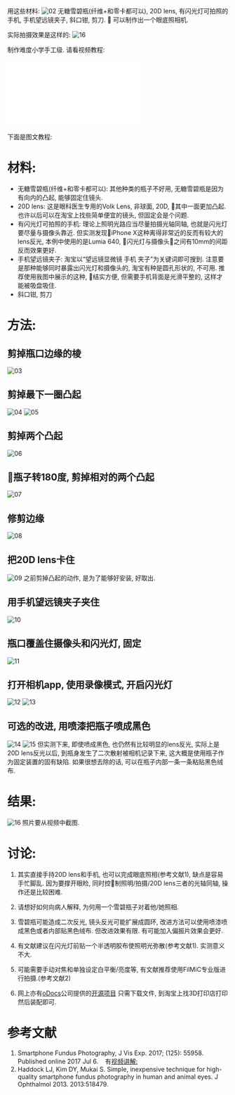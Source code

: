 <!--
.. title: DIY眼底照相机
.. slug: DIY-fundus-camera
.. date: 2018-10-17 12:00:00 UTC+08:00
.. tags: ophthalmology
.. category: ophthalmology
.. link:
.. description:
.. type: text
-->

用这些材料:
![02](https://i.loli.net/2018/10/17/5bc6c82fc0ecd.jpg)
无糖雪碧瓶(纤维+和零卡都可以), 20D lens, 有闪光灯可拍照的手机, 手机望远镜夹子, 斜口钳, 剪刀.

可以制作出一个眼底照相机.

实际拍摄效果是这样的:
![16](https://i.loli.net/2018/10/17/5bc6c829cdbdd.jpg)

制作难度小学手工级. 请看视频教程:

<iframe src="//player.bilibili.com/player.html?aid=34023057&cid=59587011&page=1" scrolling="no" border="0" frameborder="no" framespacing="0" allowfullscreen="true"> </iframe>


下面是图文教程:
<!-- TEASER_END -->

# 材料:
* 无糖雪碧瓶(纤维+和零卡都可以): 其他种类的瓶子不好用, 无糖雪碧瓶是因为有向内的凸起, 能够固定住镜头.
* 20D lens: 这是眼科医生专用的Volk Lens, 非球面, 20D, 其中一面更加凸起. 也许以后可以在淘宝上找些简单便宜的镜头, 但固定会是个问题.
* 有闪光灯可拍照的手机: 理论上照明光路应当尽量拍摄光轴同轴, 也就是闪光灯要尽量与摄像头靠近. 但实测发现iPhone X这种离得非常近的反而有较大的lens反光, 本例中使用的是Lumia 640, 闪光灯与摄像头之间有10mm的间距反而效果更好.
* 手机望远镜夹子: 淘宝以“望远镜显微镜 手机 夹子”为关键词即可搜到. 注意要是那种能够同时暴露出闪光灯和摄像头的, 淘宝有种是圆孔形状的, 不可用. 推荐使用我图中展示的这种, 结实方便, 但需要手机背面是光滑平整的, 这样才能被吸盘吸住.
* 斜口钳, 剪刀

# 方法:

## 剪掉瓶口边缘的棱

![03](https://i.loli.net/2018/10/17/5bc6c89775806.jpg)

## 剪掉最下一圈凸起
![04](https://i.loli.net/2018/10/17/5bc6c82d27c40.jpg)
![05](https://i.loli.net/2018/10/17/5bc6c88af1ffc.jpg)

## 剪掉两个凸起
![06](https://i.loli.net/2018/10/17/5bc6c88593469.jpg)
## 瓶子转180度, 剪掉相对的两个凸起
![07](https://i.loli.net/2018/10/17/5bc6c88c90ca7.jpg)

## 修剪边缘
![08](https://i.loli.net/2018/10/17/5bc6c88d83561.jpg)

## 把20D lens卡住
![09](https://i.loli.net/2018/10/17/5bc6c831ab22a.jpg)
之前剪掉凸起的动作, 是为了能够好安装, 好取出.

## 用手机望远镜夹子夹住
![10](https://i.loli.net/2018/10/17/5bc6c830b5033.jpg)

## 瓶口覆盖住摄像头和闪光灯, 固定
![11](https://i.loli.net/2018/10/17/5bc6c8300f0e0.jpg)
## 打开相机app, 使用录像模式, 开启闪光灯
![12](https://i.loli.net/2018/10/17/5bc6c82a280a7.jpg)
![13](https://i.loli.net/2018/10/17/5bc6c8313adfd.jpg)
## 可选的改进, 用喷漆把瓶子喷成黑色
![14](https://i.loli.net/2018/10/17/5bc6c8732a571.jpg)
![15](https://i.loli.net/2018/10/17/5bc6c82e10d76.jpg)
但实测下来, 即使喷成黑色, 也仍然有比较明显的lens反光, 实际上是20D lens反光以后, 到瓶身发生了二次散射被相机记录下来, 这大概是使用瓶子作为固定装置的固有缺陷. 如果很想去除的话, 可以在瓶子内部一条一条粘贴黑色绒布.

# 结果:
![16](https://i.loli.net/2018/10/17/5bc6c829cdbdd.jpg)
照片要从视频中截图.

# 讨论:

1. 其实直接手持20D lens和手机, 也可以完成眼底照相(参考文献1), 缺点是容易手忙脚乱. 因为要撑开眼睑, 同时控制照明/拍摄/20D lens三者的光轴同轴, 操作还是比较困难.

2. 请想好如何向病人解释, 为何用一个雪碧瓶子对着他/她照相.

3. 雪碧瓶可能造成二次反光, 镜头反光可能扩展成圆环, 改进方法可以使用喷漆喷成黑色或者内部贴黑色绒布. 但改进效果有限. 有可能加入偏振片效果会更好.

4. 有文献建议在闪光灯前贴一个半透明胶布使照明光弥散(参考文献1). 实测意义不大.

5. 可能需要手动对焦和单独设定白平衡/亮度等, 有文献推荐使用FilMiC专业版进行拍摄.(参考文献2)

6. 网上亦有[oDocs](http://www.odocs-tech.com )公司提供的[开源项目](https://github.com/oDocsOphthalmicVision/odocsfundus) 只需下载文件, 到淘宝上找3D打印店打印然后装配即可.

# 参考文献
1. Smartphone Fundus Photography, J Vis Exp. 2017; (125): 55958. Published online 2017 Jul 6.   
有[视频讲解:](https://www.jove.com/video/55958/smartphone-fundus-photography)
2. Haddock LJ, Kim DY, Mukai S. Simple, inexpensive technique for high-quality smartphone fundus photography in human and animal eyes. J Ophthalmol 2013. 2013:518479.
